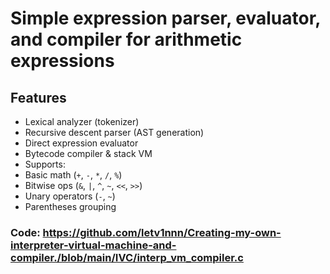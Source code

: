 # Simple expression parser, evaluator, and compiler for arithmetic expressions

## Features
-  Lexical analyzer (tokenizer)
-  Recursive descent parser (AST generation)  
-  Direct expression evaluator
-  Bytecode compiler & stack VM
-  Supports:
  - Basic math (`+`, `-`, `*`, `/`, `%`)
  - Bitwise ops (`&`, `|`, `^`, `~`, `<<`, `>>`)
  - Unary operators (`-`, `~`)
  - Parentheses grouping

### Code: https://github.com/letv1nnn/Creating-my-own-interpreter-virtual-machine-and-compiler./blob/main/IVC/interp_vm_compiler.c
